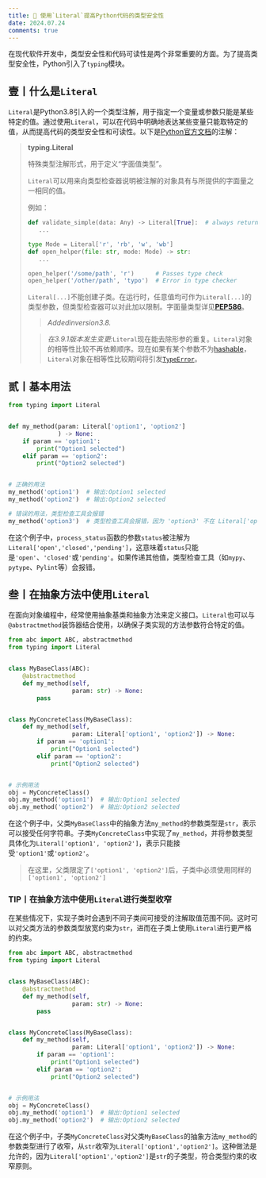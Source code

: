 ```yaml
---
title: 🍘 使用`Literal`提高Python代码的类型安全性
date: 2024.07.24
comments: true
---
```


在现代软件开发中，类型安全性和代码可读性是两个非常重要的方面。为了提高类型安全性，Python引入了`typing`模块。

## 壹丨什么是`Literal`

`Literal`是Python3.8引入的一个类型注解，用于指定一个变量或参数只能是某些特定的值。通过使用`Literal`，可以在代码中明确地表达某些变量只能取特定的值，从而提高代码的类型安全性和可读性。以下是[Python官方文档](https://docs.python.org/zh-cn/3/library/typing.html#typing.Literal)的注解：

>**typing.Literal**
>
>特殊类型注解形式，用于定义“字面值类型”。
>
>`Literal`可以用来向类型检查器说明被注解的对象具有与所提供的字面量之一相同的值。
>
>例如：
>
>```python
>def validate_simple(data: Any) -> Literal[True]:  # always returns True
>    ...
>
>type Mode = Literal['r', 'rb', 'w', 'wb']
>def open_helper(file: str, mode: Mode) -> str:
>    ...
>
>open_helper('/some/path', 'r')      # Passes type check
>open_helper('/other/path', 'typo')  # Error in type checker
>```
>
>`Literal[...]`不能创建子类。在运行时，任意值均可作为`Literal[...]`的类型参数，但类型检查器可以对此加以限制。字面量类型详见[**PEP586**](https://peps.python.org/pep-0586/)。
>
>> *Addedinversion3.8.*
>
>> *在3.9.1版本发生变更:*`Literal`现在能去除形参的重复。`Literal`对象的相等性比较不再依赖顺序。现在如果有某个参数不为[hashable](https://docs.python.org/zh-cn/3/glossary.html#term-hashable)，`Literal`对象在相等性比较期间将引发[`TypeError`](https://docs.python.org/zh-cn/3/library/exceptions.html#TypeError)。

## 贰丨基本用法

```python
from typing import Literal


def my_method(param: Literal['option1', 'option2']
              ) -> None:
    if param == 'option1':
        print("Option1 selected")
    elif param == 'option2':
        print("Option2 selected")


# 正确的用法
my_method('option1')  # 输出:Option1 selected
my_method('option2')  # 输出:Option2 selected

# 错误的用法，类型检查工具会报错
my_method('option3')  # 类型检查工具会报错，因为 'option3' 不在 Literal['option1', 'option2'] 中
```

在这个例子中，`process_status`函数的参数`status`被注解为`Literal['open','closed','pending']`，这意味着`status`只能是`'open'`、`'closed'`或`'pending'`。如果传递其他值，类型检查工具（如`mypy`、`pytype`、`Pylint`等）会报错。

## 叁丨在抽象方法中使用`Literal`

在面向对象编程中，经常使用抽象基类和抽象方法来定义接口。`Literal`也可以与`@abstractmethod`装饰器结合使用，以确保子类实现的方法参数符合特定的值。

```python
from abc import ABC, abstractmethod
from typing import Literal


class MyBaseClass(ABC):
    @abstractmethod
    def my_method(self, 
                  param: str) -> None:
        pass


class MyConcreteClass(MyBaseClass):
    def my_method(self, 
                  param: Literal['option1', 'option2']) -> None:
        if param == 'option1':
            print("Option1 selected")
        elif param == 'option2':
            print("Option2 selected")


# 示例用法
obj = MyConcreteClass()
obj.my_method('option1')  # 输出:Option1 selected
obj.my_method('option2')  # 输出:Option2 selected
```

在这个例子中，父类`MyBaseClass`中的抽象方法`my_method`的参数类型是`str`，表示可以接受任何字符串。子类`MyConcreteClass`中实现了`my_method`，并将参数类型具体化为`Literal['option1', 'option2']`，表示只能接受`'option1'`或`'option2'`。

> 在这里，父类限定了`['option1', 'option2']`后，子类中必须使用同样的`['option1', 'option2']`

### TIP丨在抽象方法中使用`Literal`进行类型收窄

在某些情况下，实现子类时会遇到不同子类间可接受的注解取值范围不同。这时可以对父类方法的参数类型放宽约束为`str`，进而在子类上使用`Literal`进行更严格的约束。

```python
from abc import ABC, abstractmethod
from typing import Literal


class MyBaseClass(ABC):
    @abstractmethod
    def my_method(self, 
                  param: str) -> None:
        pass


class MyConcreteClass(MyBaseClass):
    def my_method(self,
                  param: Literal['option1', 'option2']) -> None:
        if param == 'option1':
            print("Option1 selected")
        elif param == 'option2':
            print("Option2 selected")


# 示例用法
obj = MyConcreteClass()
obj.my_method('option1')  # 输出:Option1 selected
obj.my_method('option2')  # 输出:Option2 selected
```

在这个例子中，子类`MyConcreteClass`对父类`MyBaseClass`的抽象方法`my_method`的参数类型进行了收窄，从`str`收窄为`Literal['option1','option2']`。这种做法是允许的，因为`Literal['option1','option2']`是`str`的子类型，符合类型约束的收窄原则。